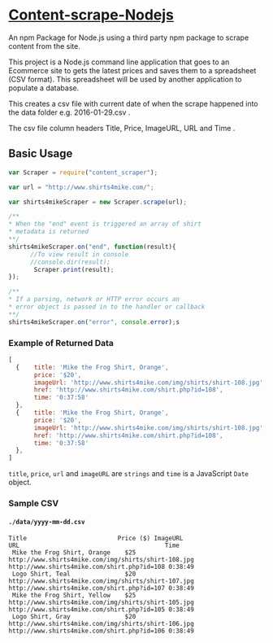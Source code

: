 # [Content-scrape-Nodejs](https://www.npmjs.com/package/content_scraper)
An npm Package for Node.js using a third party npm package to scrape content from the site. 

This project is a Node.js command line application that goes to an Ecommerce site to gets the latest prices and saves them to a spreadsheet (CSV format). This spreadsheet will be used by another application to populate a database.

This creates a csv file with current date of when the scrape happened into the data folder e.g. 2016-01-29.csv . 

The csv file column headers Title, Price, ImageURL, URL and Time . 



## Basic Usage

```javascript
var Scraper = require("content_scraper");

var url = "http://www.shirts4mike.com/";

var shirts4mikeScraper = new Scraper.scrape(url);

/**
* When the "end" event is triggered an array of shirt
* metadata is returned
**/
shirts4mikeScraper.on("end", function(result){
	  //To view result in console
	  //console.dir(result);
	   Scraper.print(result);
});

/**
* If a parsing, network or HTTP error occurs an
* error object is passed in to the handler or callback
**/
shirts4mikeScraper.on("error", console.error);s
```

### Example of Returned Data

```javascript
[ 
  {    title: 'Mike the Frog Shirt, Orange',
       price: '$20',
       imageUrl: 'http://www.shirts4mike.com/img/shirts/shirt-108.jpg',
       href: 'http://www.shirts4mike.com/shirt.php?id=108',
       time: '0:37:58'
  },
  {    title: 'Mike the Frog Shirt, Orange',
       price: '$20',
       imageUrl: 'http://www.shirts4mike.com/img/shirts/shirt-108.jpg',
       href: 'http://www.shirts4mike.com/shirt.php?id=108',
       time: '0:37:58'
  },
]
```

`title`, `price`, `url` and `imageURL` are `strings` and `time` is a JavaScript `Date` object.

### Sample CSV

#### `./data/yyyy-mm-dd.csv`

```csv
Title	                      Price ($)	ImageURL	                                         URL	                                    Time
 Mike the Frog Shirt, Orange	$25	    http://www.shirts4mike.com/img/shirts/shirt-108.jpg	http://www.shirts4mike.com/shirt.php?id=108	0:38:49
 Logo Shirt, Teal	            $20	    http://www.shirts4mike.com/img/shirts/shirt-107.jpg	http://www.shirts4mike.com/shirt.php?id=107	0:38:49
 Mike the Frog Shirt, Yellow	$25	    http://www.shirts4mike.com/img/shirts/shirt-105.jpg	http://www.shirts4mike.com/shirt.php?id=105	0:38:49
 Logo Shirt, Gray	            $20	    http://www.shirts4mike.com/img/shirts/shirt-106.jpg	http://www.shirts4mike.com/shirt.php?id=106	0:38:49

```
